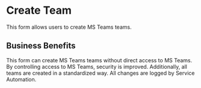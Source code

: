 # Create Team

This form allows users to create MS Teams teams.

## Business Benefits

This form can create MS Teams teams without direct access to MS Teams. By controlling access to MS Teams, security is improved. Additionally, all teams are created in a standardized way. All changes are logged by Service Automation.
